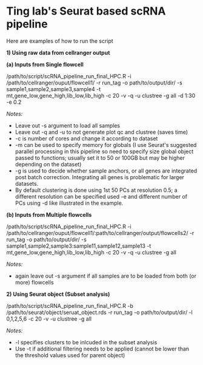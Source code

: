# Ting lab's Seurat based scRNA pipeline


Here are examples of how to run the script

**1) Using raw data from cellranger output**

  **(a) Inputs from Single flowcell**

/path/to/script/scRNA_pipeline_run_final_HPC.R -i /path/to/cellranger/ouput/flowcell1/ -r run_tag -o path/to/output/dir/ -s sample1,sample2,sample3,sample4 -t mt,gene_low,gene_high,lib_low,lib_high -c 20 -v -q -u clustree -g all -d 1:30 -e 0.2

*Notes:*
* Leave out -s argument to load all samples
* Leave out -q and -u to not generate plot qc and clustree (saves time)
* -c is number of cores and change it according to dataset
* -m can be used to specify memory for globals (I use Seurat's suggested parallel processing in this pipeline so need to specify size global object passed to functions; usually set it to 50 or 100GB but may be higher depending on the dataset)
* -g is used to decide whether sample anchors, or all genes are integrated post batch correction. Integrating all genes is problematic for larger datasets.
* By default clustering is done using 1st 50 PCs at resolution 0.5; a different resolution can be specified used -e and different number of PCs using -d like illustrated in the example.

 **(b) Inputs from Multiple flowcells**

/path/to/script/scRNA_pipeline_run_final_HPC.R -i /path/to/cellranger/ouput/flowcell1/:path/to/cellranger/output/flowcells2/ -r run_tag -o path/to/output/dir/ -s sample1,sample2,sample3:sample11,sample12,sample13 -t mt,gene_low,gene_high,lib_low,lib_high -c 20 -v -q -u clustree -g all

*Notes:*
* again leave out -s argument if all samples are to be loaded from both (or more) flowcells

**2) Using Seurat object (Subset analysis)**

/path/to/script/scRNA_pipeline_run_final_HPC.R -b /path/to/seurat/object/seruat_object.rds -r run_tag -o path/to/output/dir/ -l 0,1,2,5,6 -c 20 -v -u clustree -g all

*Notes:*
* -l specifies clusters to be inlcuded in the subset analysis
* Use -t if additional filtering needs to be applied (cannot be lower than the threshold values used for parent object)
